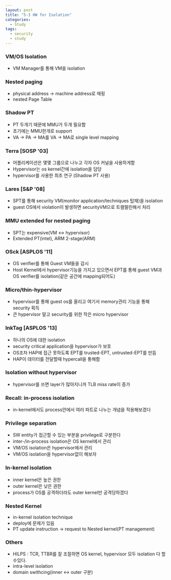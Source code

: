 ```yaml
---
layout: post
title: "5-3 HW for Isolation"
categories:
  - Study
tags:
  - security
  - study
---
```


### VM/OS Isolation
 - VM Manager를 통해 VM을 isolation

### Nested paging
 - physical address -> machine address로 매핑
 - nested Page Table

### Shadow PT
 - PT 두개기 때문에 MMU가 두개 필요함
 - 초기에는 MMU한개로 support
 - VA -> PA -> MA를 VA -> MA로 single level mapping

### Terra [SOSP '03]
 - 어플리케이션은 몇몇 그룹으로 나누고 각자 OS 커널을 사용하게함
 - Hypervisor는 os kernel간에 isolation을 담당
 - hypervisor를 사용한 최초 연구 (Shadow PT 사용)

### Lares [S&P '08]
 - SPT를 통해 security VM(monitor application/techniques 탑재)을 isolation
 - guest OS에서 violation이 발생하면 securityVM으로 트램펄린해서 처리

### MMU extended for nested paging
 - SPT는 expensive(VM <-> hypervisor)
 - Extended PT(intel), ARM 2-stage(ARM)

### OSck [ASPLOS '11]
 - OS verifier를 통해 Guest VM들을 감시
 - Host Kernel에서 hypervisor기능을 가지고 있으면서 EPT를 통해 guest VM과 OS verifier를 isolation(같은 공간에 mapping되어도)

### Micro/thin-hypervisor
 - hypervisor를 통해 guest os를 올리고 여기서 memory관리 기능을 통해 security 획득
 - 큰 hypervisor 말고 security를 위한 작은 micro hypervisor

### InkTag [ASPLOS '13]
 - 하나의 OS에 대한 isolation
 - security critical application을 hypervisor가 보호
 - OS조차 HAP에 접근 못하도록 EPT를 trusted-EPT, untrusted-EPT를 만듬
 - HAP이 데이터를 전달할때 hypercall을 통해함

### Isolation without hypervisor
 - hypervisor를 쓰면 layer가 많아지니까 TLB miss rate이 증가

### Recall: in-process isolation
 - in-kernel에서도 process안에서 여러 파트로 나누는 개념을 적용해보겠다

### Privilege separation
 - SW entity가 접근할 수 있는 부분을 privilege로 구분한다
 - inter-/in-process isolation은 OS kernel에서 관리
 - VM/OS isolation은 hypervisor에서 관리
 - VM/OS isolation을 hypervisor없이 해보자

### In-kernel isolation
 - inner kernel은 높은 권한
 - outer kernel은 낮은 권한
 - process가 OS를 공격하더라도 outer kernel만 공격당하겠다

### Nested Kernel
 - in-kernel isolation technique
 - deploy에 문제가 있음
 - PT update instruction -> request to Nested kernel(PT management)

### Others
 - HILPS : TCR, TTBR를 잘 조절하면 OS kernel, hypervisor 모두 isolation 다 할수있다.
 - intra-level isolation
 - domain swithcing(inner <-> outer 구분)